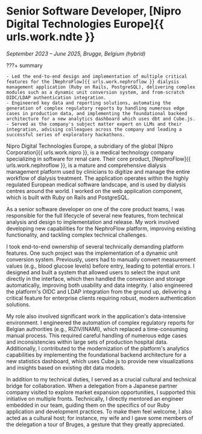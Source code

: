 # Senior Software Developer, [Nipro Digital Technologies Europe]{{ urls.work.ndte }}

_September 2023 &ndash; June 2025, Brugge, Belgium (hybrid)_

???+ summary

    - Led the end-to-end design and implementation of multiple critical features for the [NephroFlow]{{ urls.work.nephroflow }} dialysis management application (Ruby on Rails, PostgreSQL), delivering complex modules such as a dynamic unit conversion system, and from-scratch OIDC/LDAP authentication integration.
    - Engineered key data and reporting solutions, automating the generation of complex regulatory reports by handling numerous edge cases in production data, and implementing the foundational backend architecture for a new analytics dashboard which uses dbt and Cube.js.
    - Served as the company's subject matter expert on LLMs and their integration, advising colleagues across the company and leading a successful series of exploratory hackathons.

Nipro Digital Technologies Europe, a subridiary of the global [Nipro Corporation]{{ urls.work.nipro }}, is a medical technology company specializing in software for renal care. Their core product, [NephroFlow]{{ urls.work.nephroflow }}, is a mature and comprehensive dialysis management platform used by clinicians to digitize and manage the entire workflow of dialysis treatment. The application operates within the highly regulated European medical software landscape, and is used by dialysis centres around the world. I worked on the web application component, which is built with Ruby on Rails and PostgreSQL.

As a senior software developer on one of the core product teams, I was responsible for the full lifecycle of several new features, from technical analysis and design to implementation and release. My work involved developing new capabilities for the NephroFlow platform, improving existing functionality, and tackling complex technical challenges.

I took end-to-end ownership of several technically demanding platform features. One such project was the implementation of a dynamic unit conversion system. Previously, users had to manually convert measurement values (e.g., blood glucose levels) before entry, leading to potential errors. I designed and built a system that allowed users to select the input unit directly in the interface, which then handled the conversion and storage automatically, improving both usability and data integrity. I also engineered the platform's OIDC and LDAP integration from the ground up, delivering a critical feature for enterprise clients requiring robust, modern authentication solutions.

My role also involved significant work in the application's data-intensive environment. I engineered the automation of complex regulatory reports for Belgian authorities (e.g., RIZIV/INAMI), which replaced a time-consuming manual process. This required careful handling of numerous edge cases and inconsistencies within large sets of production hospital data. Additionally, I contributed to the modernization of the platform's analytics capabilities by implementing the foundational backend architecture for a new statistics dashboard, which uses Cube.js to provide new visualizations and insights based on existing dbt data models.

In addition to my technical duties, I served as a crucial cultural and technical bridge for collaboration. When a delegation from a Japanese partner company visited to explore market expansion opportunities, I supported this initiative on multiple fronts. Technically, I directly mentored an engineer embedded in our team, guiding them on the specifics of our Ruby application and development practices. To make them feel welcome, I also acted as a cultural host; for instance, my wife and I gave some members of the delegation a tour of Bruges, a gesture that they greatly appreciated.
